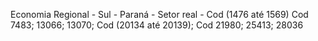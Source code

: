 Economia Regional - Sul - Paraná - Setor real - Cod (1476 até 1569) Cod 7483; 13066; 13070; Cod (20134 até 20139); Cod 21980; 25413; 28036